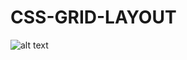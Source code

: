 # CSS-GRID-LAYOUT


![alt text](https://github.com/Richt2566/CSS-GRID-LAYOUT/edit/master/assets/images/screen1.png)
